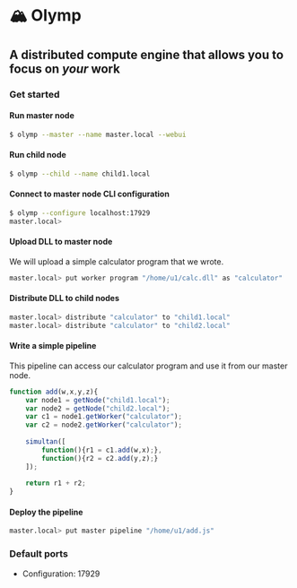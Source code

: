 # 🏔️ Olymp

## A distributed compute engine that allows you to focus on *your* work

### Get started

#### Run master node

```bash
$ olymp --master --name master.local --webui
```

#### Run child node

```bash
$ olymp --child --name child1.local 
```

#### Connect to master node CLI configuration

```bash
$ olymp --configure localhost:17929
master.local>
```

#### Upload DLL to master node

We will upload a simple calculator program that we wrote.

```bash
master.local> put worker program "/home/u1/calc.dll" as "calculator"
```

#### Distribute DLL to child nodes

```bash
master.local> distribute "calculator" to "child1.local"
master.local> distribute "calculator" to "child2.local"
```

#### Write a simple pipeline

This pipeline can access our calculator program and use it from our master node.

```js
function add(w,x,y,z){
    var node1 = getNode("child1.local");
    var node2 = getNode("child2.local");
    var c1 = node1.getWorker("calculator");
    var c2 = node2.getWorker("calculator");
    
    simultan([
        function(){r1 = c1.add(w,x);},
        function(){r2 = c2.add(y,z);}
    ]);
    
    return r1 + r2;
}
```

#### Deploy the pipeline

```bash
master.local> put master pipeline "/home/u1/add.js"
```

### Default ports

* Configuration: 17929